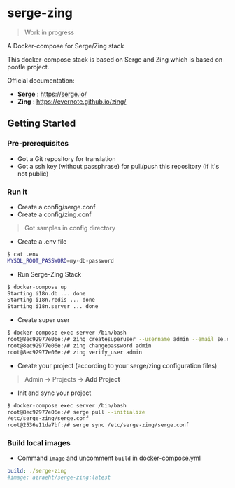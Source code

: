 # serge-zing

> Work in progress

A Docker-compose for Serge/Zing stack

This docker-compose stack is based on Serge and Zing which is based on pootle project.

Official documentation:

* **Serge** : https://serge.io/
* **Zing** : https://evernote.github.io/zing/

## Getting Started

### Pre-prerequisites

* Got a Git repository for translation
* Got a ssh key (without passphrase) for pull/push this repository (if it's not public)

### Run it

* Create a config/serge.conf
* Create a config/zing.conf
> Got samples in config directory

* Create a .env file

```bash
$ cat .env
MYSQL_ROOT_PASSWORD=my-db-password
```

* Run Serge-Zing Stack

```bash
$ docker-compose up
Starting i18n.db ... done
Starting i18n.redis ... done
Starting i18n.server ... done
```

* Create super user

```bash
$ docker-compose exec server /bin/bash
root@8ec92977e06e:/# zing createsuperuser --username admin --email se.ci@sewan.fr --noinput
root@8ec92977e06e:/# zing changepassword admin
root@8ec92977e06e:/# zing verify_user admin
```

* Create your project (according to your serge/zing configuration files)
> Admin -> Projects -> **Add Project**

* Init and sync your project

```bash
$ docker-compose exec server /bin/bash
root@8ec92977e06e:/# serge pull --initialize 
/etc/serge-zing/serge.conf
root@2536e11da7bf:/# serge sync /etc/serge-zing/serge.conf
```

### Build local images

* Command `image` and uncomment `build` in docker-compose.yml

```yaml
build: ./serge-zing
#image: azraeht/serge-zing:latest
```
